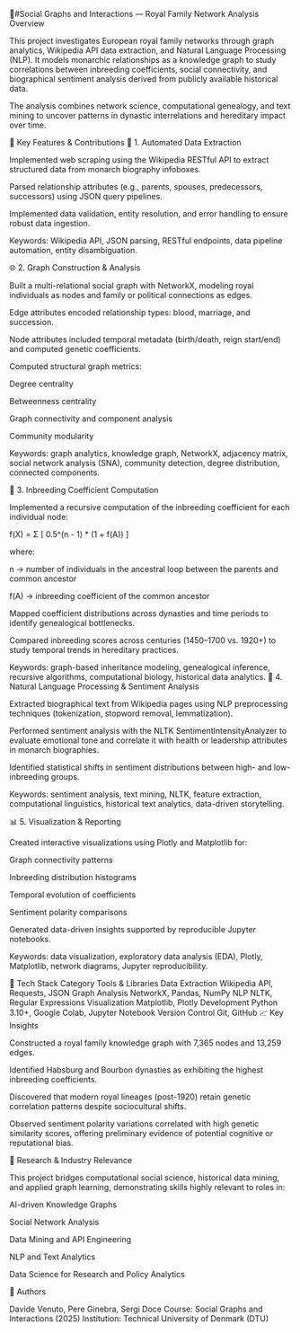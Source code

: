 🧠#Social Graphs and Interactions — Royal Family Network Analysis
Overview

This project investigates European royal family networks through graph analytics, Wikipedia API data extraction, and Natural Language Processing (NLP). It models monarchic relationships as a knowledge graph to study correlations between inbreeding coefficients, social connectivity, and biographical sentiment analysis derived from publicly available historical data.

The analysis combines network science, computational genealogy, and text mining to uncover patterns in dynastic interrelations and hereditary impact over time.

🚀 Key Features & Contributions
🧩 1. Automated Data Extraction

Implemented web scraping using the Wikipedia RESTful API to extract structured data from monarch biography infoboxes.

Parsed relationship attributes (e.g., parents, spouses, predecessors, successors) using JSON query pipelines.

Implemented data validation, entity resolution, and error handling to ensure robust data ingestion.

Keywords: Wikipedia API, JSON parsing, RESTful endpoints, data pipeline automation, entity disambiguation.

🌐 2. Graph Construction & Analysis

Built a multi-relational social graph with NetworkX, modeling royal individuals as nodes and family or political connections as edges.

Edge attributes encoded relationship types: blood, marriage, and succession.

Node attributes included temporal metadata (birth/death, reign start/end) and computed genetic coefficients.

Computed structural graph metrics:

Degree centrality

Betweenness centrality

Graph connectivity and component analysis

Community modularity

Keywords: graph analytics, knowledge graph, NetworkX, adjacency matrix, social network analysis (SNA), community detection, degree distribution, connected components.

🧬 3. Inbreeding Coefficient Computation

Implemented a recursive computation of the inbreeding coefficient for each individual node:

f(X) = Σ [ 0.5^(n - 1) * (1 + f(A)) ]


where:

n → number of individuals in the ancestral loop between the parents and common ancestor

f(A) → inbreeding coefficient of the common ancestor

Mapped coefficient distributions across dynasties and time periods to identify genealogical bottlenecks.

Compared inbreeding scores across centuries (1450–1700 vs. 1920+) to study temporal trends in hereditary practices.

Keywords: graph-based inheritance modeling, genealogical inference, recursive algorithms, computational biology, historical data analytics.
🧠 4. Natural Language Processing & Sentiment Analysis

Extracted biographical text from Wikipedia pages using NLP preprocessing techniques (tokenization, stopword removal, lemmatization).

Performed sentiment analysis with the NLTK SentimentIntensityAnalyzer to evaluate emotional tone and correlate it with health or leadership attributes in monarch biographies.

Identified statistical shifts in sentiment distributions between high- and low-inbreeding groups.

Keywords: sentiment analysis, text mining, NLTK, feature extraction, computational linguistics, historical text analytics, data-driven storytelling.

📊 5. Visualization & Reporting

Created interactive visualizations using Plotly and Matplotlib for:

Graph connectivity patterns

Inbreeding distribution histograms

Temporal evolution of coefficients

Sentiment polarity comparisons

Generated data-driven insights supported by reproducible Jupyter notebooks.

Keywords: data visualization, exploratory data analysis (EDA), Plotly, Matplotlib, network diagrams, Jupyter reproducibility.

🧰 Tech Stack
Category	Tools & Libraries
Data Extraction	Wikipedia API, Requests, JSON
Graph Analysis	NetworkX, Pandas, NumPy
NLP	NLTK, Regular Expressions
Visualization	Matplotlib, Plotly
Development	Python 3.10+, Google Colab, Jupyter Notebook
Version Control	Git, GitHub
📈 Key Insights

Constructed a royal family knowledge graph with 7,365 nodes and 13,259 edges.

Identified Habsburg and Bourbon dynasties as exhibiting the highest inbreeding coefficients.

Discovered that modern royal lineages (post-1920) retain genetic correlation patterns despite sociocultural shifts.

Observed sentiment polarity variations correlated with high genetic similarity scores, offering preliminary evidence of potential cognitive or reputational bias.

🧩 Research & Industry Relevance

This project bridges computational social science, historical data mining, and applied graph learning, demonstrating skills highly relevant to roles in:

AI-driven Knowledge Graphs

Social Network Analysis

Data Mining and API Engineering

NLP and Text Analytics

Data Science for Research and Policy Analytics

📜 Authors

Davide Venuto, Pere Ginebra, Sergi Doce
Course: Social Graphs and Interactions (2025)
Institution: Technical University of Denmark (DTU)
